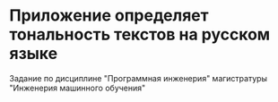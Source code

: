 # Приложение определяет тональность текстов на русском языке

Задание по дисциплине "Программная инженерия" магистратуры "Инженерия машинного обучения"
